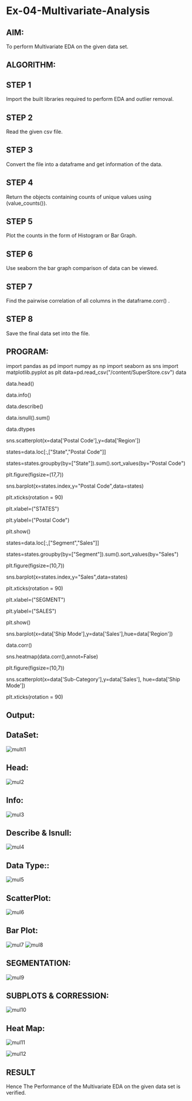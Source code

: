 # Ex-04-Multivariate-Analysis
## AIM:

To perform Multivariate EDA on the given data set.
## ALGORITHM:

## STEP 1

Import the built libraries required to perform EDA and outlier removal.
## STEP 2

Read the given csv file.
## STEP 3

Convert the file into a dataframe and get information of the data.
## STEP 4

Return the objects containing counts of unique values using (value_counts()).
## STEP 5

Plot the counts in the form of Histogram or Bar Graph.
## STEP 6

Use seaborn the bar graph comparison of data can be viewed.
## STEP 7

Find the pairwise correlation of all columns in the dataframe.corr() .
## STEP 8

Save the final data set into the file.
## PROGRAM:
import pandas as pd
import numpy as np
import seaborn as sns
import matplotlib.pyplot as plt
data=pd.read_csv("/content/SuperStore.csv")
data

data.head()

data.info()

data.describe()

data.isnull().sum()

data.dtypes

sns.scatterplot(x=data['Postal Code'],y=data['Region'])

states=data.loc[:,["State","Postal Code"]] 

states=states.groupby(by=["State"]).sum().sort_values(by="Postal Code") 

plt.figure(figsize=(17,7)) 

sns.barplot(x=states.index,y="Postal Code",data=states) 

plt.xticks(rotation = 90)

plt.xlabel=("STATES") 

plt.ylabel=("Postal Code") 

plt.show()



states=data.loc[:,["Segment","Sales"]]

states=states.groupby(by=["Segment"]).sum().sort_values(by="Sales") 

plt.figure(figsize=(10,7)) 

sns.barplot(x=states.index,y="Sales",data=states) 

plt.xticks(rotation = 90) 

plt.xlabel=("SEGMENT") 

plt.ylabel=("SALES") 

plt.show()


sns.barplot(x=data['Ship Mode'],y=data['Sales'],hue=data['Region'])


data.corr()


sns.heatmap(data.corr(),annot=False)


plt.figure(figsize=(10,7))

sns.scatterplot(x=data['Sub-Category'],y=data['Sales'], hue=data['Ship Mode'])


plt.xticks(rotation = 90)


## Output:
## DataSet:
![multi1](https://user-images.githubusercontent.com/118671457/230135275-8379ff55-2003-4d78-ab2d-4d49e8bcb1c1.png)
## Head:
![mul2](https://user-images.githubusercontent.com/118671457/230135416-24e57a83-5cc1-49fb-8406-443fc5896243.png)
## Info:
![mul3](https://user-images.githubusercontent.com/118671457/230136666-a71cf6eb-67e4-46da-bc6c-33aa171e1d4a.png)

## Describe & Isnull:
![mul4](https://user-images.githubusercontent.com/118671457/230135708-cfc5b734-53b8-43a8-af8c-b122c9996925.png)
## Data Type::
![mul5](https://user-images.githubusercontent.com/118671457/230135820-9814ea36-d4e7-4b1b-9bc5-eeaa5c6d4166.png)
## ScatterPlot:
![mul6](https://user-images.githubusercontent.com/118671457/230135871-abbcedf1-a17e-41cb-bba5-277feb5b5bb1.png)
## Bar Plot:
![mul7](https://user-images.githubusercontent.com/118671457/230135913-40feffd2-b2d5-4ea5-96d7-6688946a7527.png)
![mul8](https://user-images.githubusercontent.com/118671457/230136199-264ce8a4-37da-4509-b22a-3ccf12e286e0.png)
## SEGMENTATION:
![mul9](https://user-images.githubusercontent.com/118671457/230136269-cfd70653-f319-4f16-875a-4709ec154de9.png)
## SUBPLOTS & CORRESSION:

![mul10](https://user-images.githubusercontent.com/118671457/230136308-376dfa74-ebbb-4ea9-b373-a0a847273ad5.png)
## Heat Map:

![mul11](https://user-images.githubusercontent.com/118671457/230138580-13eb4d25-c2d1-4432-aa06-4ada197b74fc.png)

![mul12](https://user-images.githubusercontent.com/118671457/230136378-0d401f46-8499-495a-aa87-f2de202e70a7.png)

## RESULT

Hence The Performance of the Multivariate EDA on the given data set is verified.


